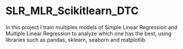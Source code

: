 # SLR_MLR_Scikitlearn_DTC
In this project I train multiples models of Simple Linear Regression and Multiple Linear Regression to analyze which one has the best, using libraries such as pandas, sklearn, seaborn and matplotlib.
